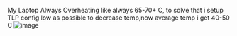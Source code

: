 My Laptop Always Overheating like always 65-70+ C, to solve that i setup TLP config low as possible to decrease temp,now average temp i get 40-50 C
![image](https://github.com/user-attachments/assets/4804c5d3-55b7-4fec-b2de-7fb99cfc52c9)
